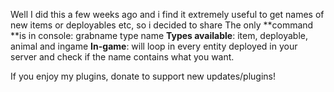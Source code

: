 Well I did this a few weeks ago and i find it extremely useful to get names of new items or deployables etc, so i decided to share The only **command **is in console: grabname type name
**Types available**: item, deployable, animal and ingame
**In-game**: will loop in every entity deployed in your server and check if the name contains what you want.


If you enjoy my plugins, donate to support new updates/plugins!